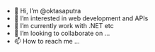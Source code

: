 - 👋 Hi, I’m @oktasaputra
- 👀 I’m interested in web development and APIs
- 🌱 I’m currently work with .NET etc
- 💞️ I’m looking to collaborate on ...
- 📫 How to reach me ...

<!---
oktasaputra/oktasaputra is a ✨ special ✨ repository because its `README.md` (this file) appears on your GitHub profile.
You can click the Preview link to take a look at your changes.
--->
